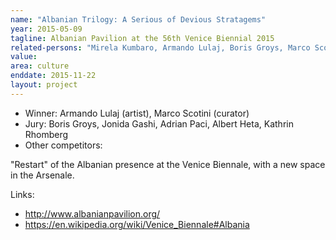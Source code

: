 ```yaml
---
name: "Albanian Trilogy: A Serious of Devious Stratagems"
year: 2015-05-09
tagline: Albanian Pavilion at the 56th Venice Biennial 2015
related-persons: "Mirela Kumbaro, Armando Lulaj, Boris Groys, Marco Scotini, Adrian Paci, Albert Heta, Kathrin Rhomberg"
value:
area: culture
enddate: 2015-11-22
layout: project
---
```

* Winner: Armando Lulaj (artist), Marco Scotini (curator)
* Jury: Boris Groys, Jonida Gashi, Adrian Paci, Albert Heta, Kathrin Rhomberg
* Other competitors:

"Restart" of the Albanian presence at the Venice Biennale, with a new space in the Arsenale.

Links:
* <http://www.albanianpavilion.org/>
* <https://en.wikipedia.org/wiki/Venice_Biennale#Albania>
